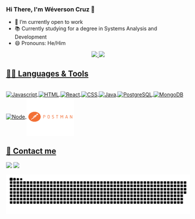 ### Hi There, I'm Wéverson Cruz 👋

- 🔭 I’m currently open to work
- 📚 Currently studying for a degree in Systems Analysis and Development
- 😄 Pronouns: He/Him

<div align="center">
  <a href="https://github.com/rafaballerini">
  <img height="180em" src="https://github-readme-stats.vercel.app/api?username=wcruzx&show_icons=true&theme=react&include_all_commits=true&count_private=true"/>
  <img height="180em" src="https://github-readme-stats.vercel.app/api/top-langs/?username=wcruzx&layout=compact&langs_count=7&theme=bear"/>
</div>

 ## 👩‍💻 Languages & Tools  
<div style="display: inline_block"><br>
  
  <img align="center" alt="Javascript" height="40" width="40" src="https://cdn.jsdelivr.net/gh/devicons/devicon/icons/javascript/javascript-original.svg" />
  <img align="center" alt="HTML" height="40" width="40" src="https://cdn.jsdelivr.net/gh/devicons/devicon/icons/html5/html5-original.svg" />
  <img align="center" alt="React" height="40" width="40" src="https://cdn.jsdelivr.net/gh/devicons/devicon/icons/react/react-original.svg" />
  <img align="center" alt="CSS" height="40" width="40" src="https://cdn.jsdelivr.net/gh/devicons/devicon/icons/css3/css3-original.svg" />
  <img align="center" alt="Java" height="40" width="40" src="https://cdn.jsdelivr.net/gh/devicons/devicon/icons/java/java-original.svg">
  <img align="center" alt="PostgreSQL" height="40" width="60" src="https://cdn.jsdelivr.net/gh/devicons/devicon/icons/postgresql/postgresql-original.svg">
  <img align="center" alt="MongoDB" height="60" width="80"
  src="https://cdn.jsdelivr.net/gh/devicons/devicon/icons/mongodb/mongodb-original-wordmark.svg" />
  <img align="center" alt="Node" height="80" width="80" src="https://cdn.jsdelivr.net/gh/devicons/devicon/icons/nodejs/nodejs-plain-wordmark.svg" />
  <img align="center" alt="Postman" height="105" width="130" src="https://raw.githubusercontent.com/Snailedlt/devicon/38fad8eda5e9e5870afe5340346b20fb1d86ef7f/icons/postman/postman-plain-wordmark.svg">
  
 
<div> 
  
## 📱 Contact me
 
  <a href = "mailto:weversoncruzz@gmail.com"><img src="https://img.shields.io/badge/-Gmail-%23333?style=for-the-badge&logo=gmail&logoColor=white" target="_blank"></a>
  <a href="https://www.linkedin.com/in/weversoncruz/" target="_blank"><img src="https://img.shields.io/badge/-LinkedIn-%230077B5?style=for-the-badge&logo=linkedin&logoColor=white" target="_blank"></a> 
 
  ![Snake animation](https://github.com/wcruzx/wcruzx/blob/output/github-contribution-grid-snake.svg)
 
</div>
